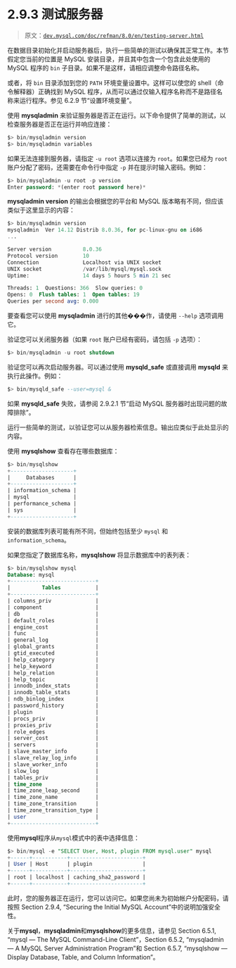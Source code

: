 # 2.9.3 测试服务器

> 原文：[`dev.mysql.com/doc/refman/8.0/en/testing-server.html`](https://dev.mysql.com/doc/refman/8.0/en/testing-server.html)

在数据目录初始化并启动服务器后，执行一些简单的测试以确保其正常工作。本节假定您当前的位置是 MySQL 安装目录，并且其中包含一个包含此处使用的 MySQL 程序的 `bin` 子目录。如果不是这样，请相应调整命令路径名称。

或者，将 `bin` 目录添加到您的 `PATH` 环境变量设置中。这样可以使您的 shell（命令解释器）正确找到 MySQL 程序，从而可以通过仅输入程序名称而不是路径名称来运行程序。参见 6.2.9 节“设置环境变量”。

使用 **mysqladmin** 来验证服务器是否正在运行。以下命令提供了简单的测试，以检查服务器是否正在运行并响应连接：

```sql
$> bin/mysqladmin version
$> bin/mysqladmin variables
```

如果无法连接到服务器，请指定 `-u root` 选项以连接为 `root`。如果您已经为 `root` 账户分配了密码，还需要在命令行中指定 `-p` 并在提示时输入密码。例如：

```sql
$> bin/mysqladmin -u root -p version
Enter password: *(enter root password here)*
```

**mysqladmin version** 的输出会根据您的平台和 MySQL 版本略有不同，但应该类似于这里显示的内容：

```sql
$> bin/mysqladmin version
mysqladmin  Ver 14.12 Distrib 8.0.36, for pc-linux-gnu on i686
...

Server version          8.0.36
Protocol version        10
Connection              Localhost via UNIX socket
UNIX socket             /var/lib/mysql/mysql.sock
Uptime:                 14 days 5 hours 5 min 21 sec

Threads: 1  Questions: 366  Slow queries: 0
Opens: 0  Flush tables: 1  Open tables: 19
Queries per second avg: 0.000
```

要查看您可以使用 **mysqladmin** 进行的其他���作，请使用 `--help` 选项调用它。

验证您可以关闭服务器（如果 `root` 账户已经有密码，请包括 `-p` 选项）：

```sql
$> bin/mysqladmin -u root shutdown
```

验证您可以再次启动服务器。可以通过使用 **mysqld_safe** 或直接调用 **mysqld** 来执行此操作。例如：

```sql
$> bin/mysqld_safe --user=mysql &
```

如果 **mysqld_safe** 失败，请参阅 2.9.2.1 节“启动 MySQL 服务器时出现问题的故障排除”。

运行一些简单的测试，以验证您可以从服务器检索信息。输出应类似于此处显示的内容。

使用 **mysqlshow** 查看存在哪些数据库：

```sql
$> bin/mysqlshow
+--------------------+
|     Databases      |
+--------------------+
| information_schema |
| mysql              |
| performance_schema |
| sys                |
+--------------------+
```

安装的数据库列表可能有所不同，但始终包括至少 `mysql` 和 `information_schema`。

如果您指定了数据库名称，**mysqlshow** 将显示数据库中的表列表：

```sql
$> bin/mysqlshow mysql
Database: mysql
+---------------------------+
|          Tables           |
+---------------------------+
| columns_priv              |
| component                 |
| db                        |
| default_roles             |
| engine_cost               |
| func                      |
| general_log               |
| global_grants             |
| gtid_executed             |
| help_category             |
| help_keyword              |
| help_relation             |
| help_topic                |
| innodb_index_stats        |
| innodb_table_stats        |
| ndb_binlog_index          |
| password_history          |
| plugin                    |
| procs_priv                |
| proxies_priv              |
| role_edges                |
| server_cost               |
| servers                   |
| slave_master_info         |
| slave_relay_log_info      |
| slave_worker_info         |
| slow_log                  |
| tables_priv               |
| time_zone                 |
| time_zone_leap_second     |
| time_zone_name            |
| time_zone_transition      |
| time_zone_transition_type |
| user                      |
+---------------------------+
```

使用**mysql**程序从`mysql`模式中的表中选择信息：

```sql
$> bin/mysql -e "SELECT User, Host, plugin FROM mysql.user" mysql
+------+-----------+-----------------------+
| User | Host      | plugin                |
+------+-----------+-----------------------+
| root | localhost | caching_sha2_password |
+------+-----------+-----------------------+
```

此时，您的服务器正在运行，您可以访问它。如果您尚未为初始帐户分配密码，请按照 Section 2.9.4, “Securing the Initial MySQL Account”中的说明加强安全性。

关于**mysql**，**mysqladmin**和**mysqlshow**的更多信息，请参见 Section 6.5.1, “mysql — The MySQL Command-Line Client”，Section 6.5.2, “mysqladmin — A MySQL Server Administration Program”和 Section 6.5.7, “mysqlshow — Display Database, Table, and Column Information”。
